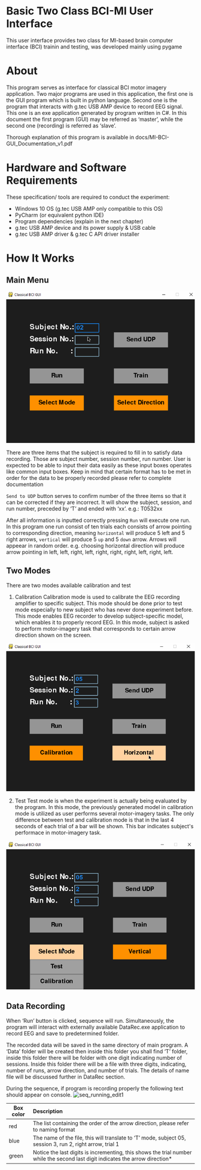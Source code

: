 # Basic Two Class BCI-MI User Interface
This user interface provides two class for MI-based brain computer interface (BCI) trainin and testing, was developed mainly using pygame

# About
This program serves as interface for classical BCI motor imagery application. Two major programs are used in this application, the first one is the GUI program which is built in python language. Second one is the program that interacts with g.tec USB AMP device to record EEG signal. This one is an exe application generated by program written in C#. In this document the first program (GUI) may be referred as ‘master’, while the second one (recording) is referred as ‘slave’.

Thorough explanation of this program is available in docs/MI-BCI-GUI_Documentation_v1.pdf

# Hardware and Software Requirements
These specification/ tools are required to conduct the experiment:
- Windows 10 OS (g.tec USB AMP only compatible to this OS)
- PyCharm (or equivalent python IDE)
- Program dependencies (explain in the next chapter)
- g.tec USB AMP device and its power supply & USB cable
- g.tec USB AMP driver & g.tec C API driver installer

# How It Works
## Main Menu
![mi-bci-gui](/images/gif/mi-bci-gui.gif)

There are three items that the subject is required to fill in to satisfy data recording. Those are subject number, session number, run number. User is expected to be able to input their data easily as these input boxes operates like common input boxes. Keep in mind that certain format has to be met in order for the data to be properly recorded please refer to complete documentation

`Send to UDP` button serves to confirm number of the three items so that it can be corrected if they are incorrect. It will show the subject, session, and run number, preceded by ‘T’ and ended with ‘xx’. e.g.: T0532xx

After all information is inputted correctly pressing `Run` will execute one run. In this program one run consist of ten trials each consists of arrow pointing to corresponding direction, meaning `horizontal` will produce 5 left and 5 right arrows, `vertical` will produce 5 `up` and 5 `down` arrow. Arrows will appeear in random order. e.g. choosing horizontal direction will produce arrow pointing in left, left, right, left, right, right, right, left, right, left.

## Two Modes
There are two modes available calibration and test
1. Calibration
Calibration mode is used to calibrate the EEG recording amplifier to specific subject. This mode should be done prior to test mode especially to new subject who has never done experiment before. This mode enables EEG recorder to develop subject-specific model, which enables it to properly record EEG. In this mode, subject is asked to perform motor-imagery task that corresponds to certain arrow direction shown on the screen. 

![mi-bci-cali.gif](/images/gif/mi-bci-cali.gif)

2. Test
Test mode is when the experiment is actually being evaluated by the program. In this mode, the previously generated model in calibration mode is utilized as user performs several motor-imagery tasks. The only difference between test and calibration mode is that in the last 4 seconds of each trial of a bar will be shown. This bar indicates subject's performace in motor-imagery task.

![mi-bci-cali.gif](/images/gif/mi-bci-test.gif)


## Data Recording
When ‘Run’ button is clicked, sequence will run. Simultaneously, the program will interact with externally available DataRec.exe application to record EEG and save to predetermined folder.

The recorded data will be saved in the same directory of main program. A ‘Data’ folder will be created then inside this folder you shall find ‘T’ folder, inside this folder there will be folder with one digit indicating number of sessions. Inside this folder there will be a file with three digits, indicating, number of runs, arrow direction, and number of trials. The details of name file will be discussed further in DataRec section.

During the sequence, if program is recording properly the following text should appear on console.
![seq_running_edit1](/images/gif/seq_running_edit1.jpg)

Box color | Description
---|:---
red |The list containing the order of the arrow direction, please refer to naming format
blue|The name of the file, this will translate to ‘T’ mode, subject 05, session 3, run 2, right arrow, trial 1
green|Notice the last digits is incrementing, this shows the trial number while the second last digit indicates the arrow direction*
